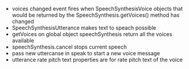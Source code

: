- voices changed event fires when SpeechSynthesisVoice objects that would be returned by the SpeechSynthesis.getVoices() method has changed
- SpeechSynthesisUtterance makes text to speach possible
- getVoices on global object speechSynthesis return all the voices available
- speechSynthesis.cancel stops current speech
- pass new uttercanse in speak to start a new voice message
- utterance rate pitch text properties are for rate pitch text of the voice
